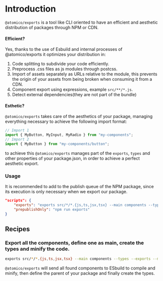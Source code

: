 # Introduction

`@atomico/exports` is a tool like CLI oriented to have an efficient and aesthetic distribution of packages through NPM or CDN.

#### Efficient?

Yes, thanks to the use of Esbuild and internal processes of @atomico/exports it optimizes your distribution in:

1. Code splitting to subdivide your code efficiently.
2. Preprocess .css files as js modules through postcss.
3. Import of assets separately as URLs relative to the module, this prevents the origin of your assets from being broken when consuming it from a CDN.
4. Component export using expressions, example `src/**/*.js`.
5. Detect external dependencies(they are not part of the bundle)

#### Esthetic?

`@atomico/exports` takes care of the aesthetics of your package, managing everything necessary to achieve the following import format:

```js
// Import 1
import { MyButton, MyInput, MyRadio } from "my-components";
// Import 2
import { MyButton } from "my-components/button";
```

to achieve this `@atomico/exports` manages part of the `exports`, `types` and other properties of your package.json, in order to achieve a perfect aesthetic export.

### Usage

It is recommended to add to the publish queue of the NPM package, since its execution is only necessary when we export our package.

```json
"scripts": {
    "exports": "exports src/*/*.{js,ts,jsx,tsx} --main components --types --exports --minify",
    "prepublishOnly": "npm run exports"
}
```

## Recipes

### Export all the components, define one as main, create the types and minify the code.

```bash
exports src/*/*.{js,ts,jsx,tsx} --main components --types --exports --minify
```

`@atomico/exports` will send all found components to ESbuild to compile and minify, then define the parent of your package and finally create the types.
